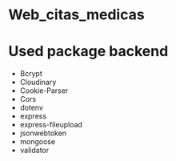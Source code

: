 # Web_citas_medicas

# Used package backend

- Bcrypt
- Cloudinary
- Cookie-Parser
- Cors
- dotenv
- express
- express-fileupload
- jsonwebtoken
- mongoose
- validator